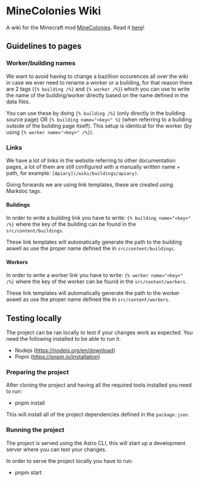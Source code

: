 # MineColonies Wiki

A wiki for the Minecraft mod [MineColonies](https://github.com/ldtteam/minecolonies). Read it [here](https://wiki.minecolonies.ldtteam.com/)!

## Guidelines to pages

### Worker/building names
We want to avoid having to change a bazillion occurences all over the wiki in case we ever need to rename a worker or a building, for that reason there are 2 tags (`{% building /%}` and `{% worker /%}`) which you can use to write the name of the building/worker directly based on the name defined in the data files.

You can use these by doing `{% building /%}` (only directly in the building source page) OR `{% building name="<key>" %}` (when referring to a building outside of the building page itself). This setup is identical for the worker (by using `{% worker name="<key>" /%}`).

### Links
We have a lot of links in the website referring to other documentation pages, a lot of them are still configured with a manually written name + path, for example: `[Apiary](/wiki/buildings/apiary)`.

Going forwards we are using link templates, these are created using Markdoc tags.

#### Buildings
In order to write a building link you have to write: `{% building name="<key>" /%}` where the key of the building can be found in the `src/content/buildings`.

These link templates will automatically generate the path to the building aswell as use the proper name defined the in `src/content/buildings`.

#### Workers
In order to write a worker link you have to write: `{% worker name="<key>" /%}` where the key of the worker can be found in the `src/content/workers`.

These link templates will automatically generate the path to the worker aswell as use the proper name defined the in `src/content/workers`.

## Testing locally
The project can be ran locally to test if your changes work as expected. You need the following installed to be able to run it.

- Nodejs (https://nodejs.org/en/download)
- Pnpm (https://pnpm.io/installation)

### Preparing the project
After cloning the project and having all the required tools installed you need to run:

- pnpm install

This will install all of the project dependencies defined in the `package.json`.

### Running the project
The project is served using the Astro CLI, this will start up a development server where you can test your changes.

In order to serve the project locally you have to run:

- pnpm start
